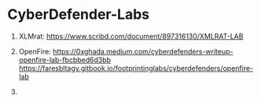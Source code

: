 # CyberDefender-Labs

1. XLMrat:
https://www.scribd.com/document/897316130/XMLRAT-LAB

2. OpenFire:
https://0xghada.medium.com/cyberdefenders-writeup-openfire-lab-fbcbbed6d3bb
https://faresbltagy.gitbook.io/footprintinglabs/cyberdefenders/openfire-lab

3. 
